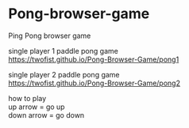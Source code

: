 # Pong-browser-game
Ping Pong browser game

single player 1 paddle pong game    
https://twofist.github.io/Pong-Browser-Game/pong1


single player 2 paddle pong game     
https://twofist.github.io/Pong-Browser-Game/pong2



how to play  
up arrow = go up  
down arrow = go down
